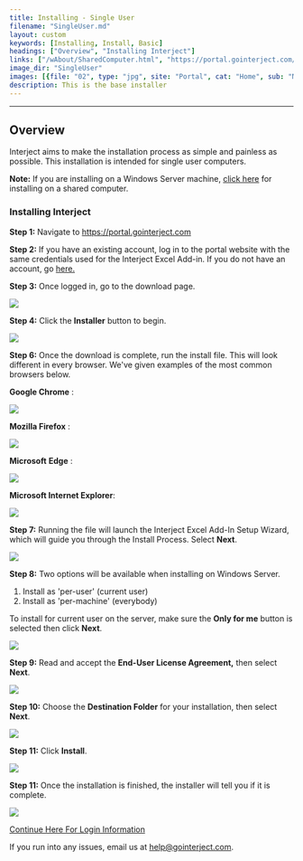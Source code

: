 ```yaml
---
title: Installing - Single User
filename: "SingleUser.md"
layout: custom
keywords: [Installing, Install, Basic]
headings: ["Overview", "Installing Interject"]
links: ["/wAbout/SharedComputer.html", "https://portal.gointerject.com/login.html", "https://portal.gointerject.com/invite.html?mode=create", "/wAbout/Logging-In.html#before-using-interject-heres-how-to-login", "mailto:help@gointerject.com"]
image_dir: "SingleUser"
images: [{file: "02", type: "jpg", site: "Portal", cat: "Home", sub: "Main", report: "", ribbon: "", config: ""}, {file: "03", type: "png", site: "Portal", cat: "Download", sub: "Main", report: "", ribbon: "", config: ""}, {file: "04", type: "png", site: "External", cat: "Chrome", sub: "Download", report: "", ribbon: "", config: ""}, {file: "05", type: "png", site: "External", cat: "Firefox", sub: "Download", report: "", ribbon: "", config: ""}, {file: "07", type: "png", site: "External", cat: "Edge", sub: "Download", report: "", ribbon: "", config: ""}, {file: "08", type: "png", site: "External", cat: "Internet Explorer", sub: "Download", report: "", ribbon: "", config: ""}, {file: "09", type: "png", site: "Interject", cat: "Installation", sub: "Setup Wizard", report: "", ribbon: "", config: ""}, {file: "09b", type: "png", site: "Interject", cat: "Installation", sub: "Installation Type", report: "", ribbon: "", config: ""}, {file: "10", type: "png", site: "Interject", cat: "Installation", sub: "End-User License Agreement", report: "", ribbon: "", config: ""}, {file: "11", type: "png", site: "Interject", cat: "Installation", sub: "Select Installation Folder", report: "", ribbon: "", config: ""}, {file: "12", type: "png", site: "Interject", cat: "Installation", sub: "Ready to Install", report: "", ribbon: "", config: ""}, {file: "13", type: "jpg", site: "Interject", cat: "Installation", sub: "Completed Install", report: "", ribbon: "", config: ""}]
description: This is the base installer
---
```

* * *

## Overview

Interject aims to make the installation process as simple and painless as possible. This installation is intended for single user computers.

**Note:** If you are installing on a Windows Server machine, [click here](/wAbout/SharedComputer.html) for installing on a shared computer.

### Installing Interject

**Step 1:** Navigate to <a target="blank" href="https://portal.gointerject.com/login.html">https://portal.gointerject.com</a>

**Step 2:** If you have an existing account, log in to the portal website with the same credentials used for the Interject Excel Add-in. If you do not have an account, go [here.](https://portal.gointerject.com/invite.html?mode=create)

**Step 3:** Once logged in, go to the download page.

![](/images/SingleUser/02.jpg)
<br>

**Step 4:** Click the **Installer** button to begin.

![](/images/SingleUser/03.png)
<br>

**Step 6:** Once the download is complete, run the install file. This will look different in every browser. We've given examples of the most common browsers below.

**Google Chrome** :

![](/images/SingleUser/04.png)
<br>

**Mozilla Firefox** :

![](/images/SingleUser/05.png)
<br>

**Microsoft** **Edge** :

![](/images/SingleUser/07.png)
<br>

**Microsoft Internet Explorer**:

![](/images/SingleUser/08.png)
<br>

**Step 7:** Running the file will launch the Interject Excel Add-In Setup Wizard, which will guide you through the Install Process. Select **Next**.

![](/images/SingleUser/09.png)
<br>

**Step 8:** Two options will be available when installing on Windows Server.

1. Install as 'per-user' (current user)
2. Install as 'per-machine' (everybody)

To install for current user on the server, make sure the **Only for me** button is selected then click **Next**.

![](/images/SingleUser/09b.png)
<br>

**Step 9:** Read and accept the **End-User License Agreement,** then select **Next**.

![](/images/SingleUser/10.png)
<br>

**Step 10:** Choose the **Destination Folder** for your installation, then select **Next**.

![](/images/SingleUser/11.png)
<br>

**Step 11:** Click **Install**.

![](/images/SingleUser/12.png)
<br>

**Step 11:** Once the installation is finished, the installer will tell you if it is complete.

![](/images/SingleUser/13.png)

[Continue Here For Login Information](/wAbout/Logging-In.html#before-using-interject-heres-how-to-login)

If you run into any issues, email us at [help@gointerject.com](mailto:help@gointerject.com).
